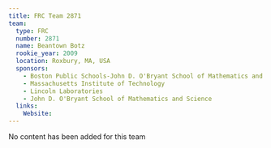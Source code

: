 ```yaml
---
title: FRC Team 2871
team:
  type: FRC
  number: 2871
  name: Beantown Botz
  rookie_year: 2009
  location: Roxbury, MA, USA
  sponsors:
    - Boston Public Schools-John D. O'Bryant School of Mathematics and Science
    - Massachusetts Institute of Technology
    - Lincoln Laboratories
    - John D. O'Bryant School of Mathematics and Science
  links:
    Website: 
---
```

No content has been added for this team